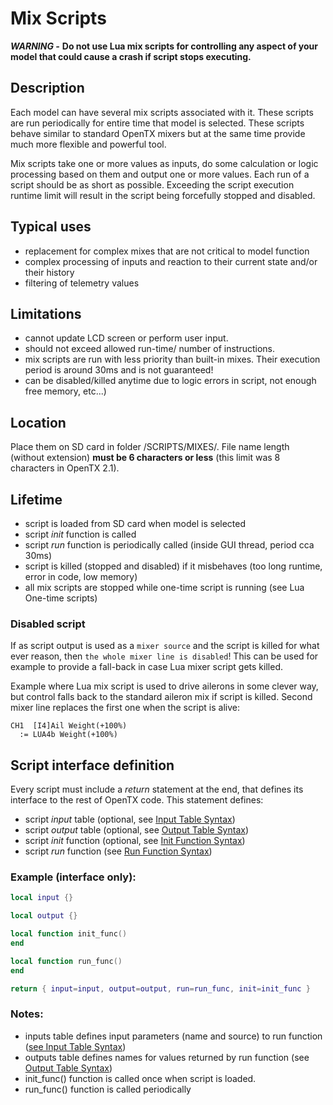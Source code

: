 # Mix Scripts

_**WARNING -**_  **Do not use Lua mix scripts for controlling any aspect of your model that could cause a crash if script stops executing.**

## Description

Each model can have several mix scripts associated with it. These scripts are run periodically for entire time that model is selected. These scripts behave similar to standard OpenTX mixers but at the same time provide much more flexible and powerful tool.

Mix scripts take one or more values as inputs, do some calculation or logic processing based on them and output one or more values. Each run of a script should be as short as possible. Exceeding the script execution runtime limit will result in the script being forcefully stopped and disabled.

## Typical uses

* replacement for complex mixes that are not critical to model function
* complex processing of inputs and reaction to their current state and/or their history
* filtering of telemetry values

## Limitations

* cannot update LCD screen or perform user input.
* should not exceed allowed run-time/ number of instructions.
* mix scripts are run with less priority than built-in mixes. Their execution period is around 30ms and is not guaranteed!
* can be disabled/killed anytime due to logic errors in script, not enough free memory, etc...\)

## Location

Place them on SD card in folder /SCRIPTS/MIXES/. File name length \(without extension\) **must be 6 characters or less** \(this limit was 8 characters in OpenTX 2.1\).

## Lifetime

* script is loaded from SD card when model is selected
* script _init_ function is called
* script _run_ function is periodically called \(inside GUI thread, period cca 30ms\)
* script is killed \(stopped and disabled\) if it misbehaves \(too long runtime, error in code, low memory\)
* all mix scripts are stopped while one-time script is running \(see Lua One-time scripts\)

### Disabled script

If as script output is used as a `mixer source` and the script is killed for what ever reason, then `the whole mixer line is disabled`! This can be used for example to provide a fall-back in case Lua mixer script gets killed.

Example where Lua mix script is used to drive ailerons in some clever way, but control falls back to the standard aileron mix if script is killed. Second mixer line replaces the first one when the script is alive:

```text
CH1  [I4]Ail Weight(+100%)
  := LUA4b Weight(+100%)
```

## Script interface definition

Every script must include a _return_ statement at the end, that defines its interface to the rest of OpenTX code. This statement defines:

* script _input_ table \(optional, see [Input Table Syntax](../part_ii_-_opentx_lua_api_programming_guide/input_table_syntax.md)\)
* script _output_ table \(optional, see [Output Table Syntax](https://github.com/opentx/opentx-2-3-lua-reference-guide/tree/0d355d19f1961b689994cf78b84005864d33f9b5/output_table_syntax.md)\)
* script _init_ function \(optional, see [Init Function Syntax](https://github.com/opentx/opentx-2-3-lua-reference-guide/tree/0d355d19f1961b689994cf78b84005864d33f9b5/init_function_syntax.md)\)
* script _run_ function \(see [Run Function Syntax](https://github.com/opentx/opentx-2-3-lua-reference-guide/tree/0d355d19f1961b689994cf78b84005864d33f9b5/run_function_syntax.md)\)

### Example \(interface only\):

```lua
local input {}

local output {}

local function init_func()
end

local function run_func()
end

return { input=input, output=output, run=run_func, init=init_func }
```

### Notes:

* inputs table defines input parameters \(name and source\) to run function \([see Input Table Syntax](../part_ii_-_opentx_lua_api_programming_guide/input_table_syntax.md)\)
* outputs table defines names for values returned by run function \(see [Output Table Syntax](https://github.com/opentx/opentx-2-3-lua-reference-guide/tree/0d355d19f1961b689994cf78b84005864d33f9b5/output_table_syntax.md)\)
* init\_func\(\) function is called once when script is loaded.
* run\_func\(\) function is called periodically

